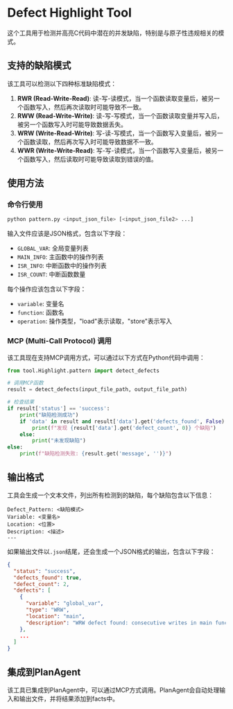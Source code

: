 # Defect Highlight Tool

这个工具用于检测并高亮C代码中潜在的并发缺陷，特别是与原子性违规相关的模式。

## 支持的缺陷模式

该工具可以检测以下四种标准缺陷模式：

1. **RWR (Read-Write-Read)**: 读-写-读模式，当一个函数读取变量后，被另一个函数写入，然后再次读取时可能导致不一致。
2. **RWW (Read-Write-Write)**: 读-写-写模式，当一个函数读取变量并写入后，被另一个函数写入时可能导致数据丢失。
3. **WRW (Write-Read-Write)**: 写-读-写模式，当一个函数写入变量后，被另一个函数读取，然后再次写入时可能导致数据不一致。
4. **WWR (Write-Write-Read)**: 写-写-读模式，当一个函数写入变量后，被另一个函数写入，然后读取时可能导致读取到错误的值。

## 使用方法

### 命令行使用

```bash
python pattern.py <input_json_file> [<input_json_file2> ...]
```

输入文件应该是JSON格式，包含以下字段：
- `GLOBAL_VAR`: 全局变量列表
- `MAIN_INFO`: 主函数中的操作列表
- `ISR_INFO`: 中断函数中的操作列表
- `ISR_COUNT`: 中断函数数量

每个操作应该包含以下字段：
- `variable`: 变量名
- `function`: 函数名
- `operation`: 操作类型，"load"表示读取，"store"表示写入

### MCP (Multi-Call Protocol) 调用

该工具现在支持MCP调用方式，可以通过以下方式在Python代码中调用：

```python
from tool.Highlight.pattern import detect_defects

# 调用MCP函数
result = detect_defects(input_file_path, output_file_path)

# 检查结果
if result['status'] == 'success':
    print("缺陷检测成功")
    if 'data' in result and result['data'].get('defects_found', False):
        print(f"发现 {result['data'].get('defect_count', 0)} 个缺陷")
    else:
        print("未发现缺陷")
else:
    print(f"缺陷检测失败: {result.get('message', '')}")
```

## 输出格式

工具会生成一个文本文件，列出所有检测到的缺陷，每个缺陷包含以下信息：

```
Defect_Pattern: <缺陷模式>
Variable: <变量名>
Location: <位置>
Description: <描述>
---
```

如果输出文件以`.json`结尾，还会生成一个JSON格式的输出，包含以下字段：

```json
{
  "status": "success",
  "defects_found": true,
  "defect_count": 2,
  "defects": [
    {
      "variable": "global_var",
      "type": "WRW",
      "location": "main",
      "description": "WRW defect found: consecutive writes in main function with read in isr_1"
    },
    ...
  ]
}
```

## 集成到PlanAgent

该工具已集成到PlanAgent中，可以通过MCP方式调用。PlanAgent会自动处理输入和输出文件，并将结果添加到facts中。 